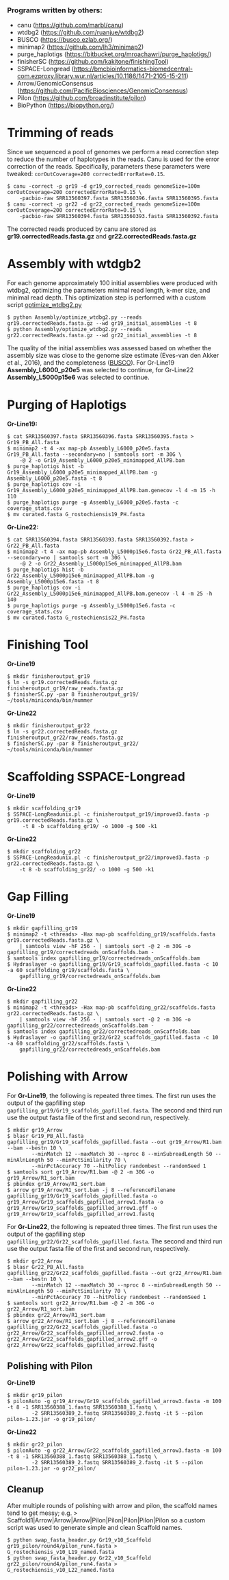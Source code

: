 ### Programs written by others:

- canu (https://github.com/marbl/canu)
- wtdbg2 (https://github.com/ruanjue/wtdbg2)
- BUSCO (https://busco.ezlab.org/)
- minimap2 (https://github.com/lh3/minimap2)
- purge_haplotigs (https://bitbucket.org/mroachawri/purge_haplotigs/)
- finisherSC (https://github.com/kakitone/finishingTool)
- SSPACE-Longread (https://bmcbioinformatics-biomedcentral-com.ezproxy.library.wur.nl/articles/10.1186/1471-2105-15-211)
- Arrow/GenomicConsensus (https://github.com/PacificBiosciences/GenomicConsensus)
- Pilon (https://github.com/broadinstitute/pilon)
- BioPython (https://biopython.org/)

# Trimming of reads

Since we sequenced a pool of genomes we perform a read correction step to reduce the number of haplotypes in the reads. Canu is used for the error correction of the reads. Specifically, parameters these parameters were tweaked: `corOutCoverage=200 correctedErrorRate=0.15`.

```
$ canu -correct -p gr19 -d gr19_corrected_reads genomeSize=100m corOutCoverage=200 correctedErrorRate=0.15 \
    -pacbio-raw SRR13560397.fasta SRR13560396.fasta SRR13560395.fasta
$ canu -correct -p gr22 -d gr22_corrected_reads genomeSize=100m corOutCoverage=200 correctedErrorRate=0.15 \
    -pacbio-raw SRR13560394.fasta SRR13560393.fasta SRR13560392.fasta
```
The corrected reads produced by canu are stored as **gr19.correctedReads.fasta.gz** and **gr22.correctedReads.fasta.gz**



# Assembly with wtdgb2

For each genome approximately 100 initial assemblies were produced with wtdbg2, optimizing the parameters minimal read length, k-mer size, and minimal read depth. This optimization step is performed with a custom script [optimize_wtdbg2.py](https://github.com/Jorisvansteenbrugge/GROS_genomes/blob/main/Assembly/optimize_wtdbg2.py)

```
$ python Assembly/optimize_wtdbg2.py --reads gr19.correctedReads.fasta.gz --wd gr19_initial_assemblies -t 8
$ python Assembly/optimize_wtdbg2.py --reads gr22.correctedReads.fasta.gz --wd gr22_initial_assemblies -t 8
```

The quality of the initial assemblies was assessed based on whether the assembly size was close to the genome size estimate (Eves-van den Akker et al., 2016), and the completeness ([BUSCO](https://github.com/Jorisvansteenbrugge/GROS_genomes/blob/main/BUSCO.md)). For Gr-Line19 **Assembly_L6000_p20e5** was selected to continue, for Gr-Line22 **Assembly_L5000p15e6** was selected to continue.

# Purging of Haplotigs

**Gr-Line19:**
```
$ cat SRR13560397.fasta SRR13560396.fasta SRR13560395.fasta > Gr19_PB_All.fasta
$ minimap2 -t 4 -ax map-pb Assembly_L6000_p20e5.fasta Gr19_PB_All.fasta --secondary=no | samtools sort -m 30G \
    -@ 2 -o Gr19_Assembly_L6000_p20e5_minimapped_AllPB.bam
$ purge_haplotigs hist -b Gr19_Assembly_L6000_p20e5_minimapped_AllPB.bam -g Assembly_L6000_p20e5.fasta -t 8
$ purge_haplotigs cov -i Gr19_Assembly_L6000_p20e5_minimapped_AllPB.bam.genecov -l 4 -m 15 -h 110
$ purge_haplotigs purge -g Assembly_L6000_p20e5.fasta -c coverage_stats.csv
$ mv curated.fasta G_rostochiensis19_PH.fasta
```

**Gr-Line22:**
```
$ cat SRR13560394.fasta SRR13560393.fasta SRR13560392.fasta > Gr22_PB_All.fasta
$ minimap2 -t 4 -ax map-pb Assembly_L5000p15e6.fasta Gr22_PB_All.fasta --secondary=no | samtools sort -m 30G \
    -@ 2 -o Gr22_Assembly_L5000p15e6_minimapped_AllPB.bam
$ purge_haplotigs hist -b Gr22_Assembly_L5000p15e6_minimapped_AllPB.bam -g Assembly_L5000p15e6.fasta -t 8
$ purge_haplotigs cov -i Gr22_Assembly_L5000p15e6_minimapped_AllPB.bam.genecov -l 4 -m 25 -h 140
$ purge_haplotigs purge -g Assembly_L5000p15e6.fasta -c coverage_stats.csv
$ mv curated.fasta G_rostochiensis22_PH.fasta
```

# Finishing Tool

**Gr-Line19**
```
$ mkdir finisheroutput_gr19
$ ln -s gr19.correctedReads.fasta.gz finisheroutput_gr19/raw_reads.fasta.gz
$ finisherSC.py -par 8 finisheroutput_gr19/ ~/tools/miniconda/bin/mummer
```

**Gr-Line22**
```
$ mkdir finisheroutput_gr22
$ ln -s gr22.correctedReads.fasta.gz finisheroutput_gr22/raw_reads.fasta.gz
$ finisherSC.py -par 8 finisheroutput_gr22/ ~/tools/miniconda/bin/mummer
```


# Scaffolding SSPACE-Longread

**Gr-Line19**
```
$ mkdir scaffolding_gr19
$ SSPACE-LongReadunix.pl -c finisheroutput_gr19/improved3.fasta -p gr19.correctedReads.fasta.gz \
     -t 8 -b scaffolding_gr19/ -o 1000 -g 500 -k1
```

**Gr-Line22**
```
$ mkdir scaffolding_gr22
$ SSPACE-LongReadunix.pl -c finisheroutput_gr22/improved3.fasta -p gr22.correctedReads.fasta.gz \
    -t 8 -b scaffolding_gr22/ -o 1000 -g 500 -k1
```

# Gap Filling

**Gr-Line19**
```
$ mkdir gapfilling_gr19
$ minimap2 -t <threads> -Hax map-pb scaffolding_gr19/scaffolds.fasta  gr19.correctedReads.fasta.gz \
    | samtools view -hF 256 - | samtools sort -@ 2 -m 30G -o gapfilling_gr19/correctedreads_onScaffolds.bam - 
$ samtools index gapfilling_gr19/correctedreads_onScaffolds.bam
$ Hydraslayer -o gapfilling_gr19/Gr19_scaffolds_gapfilled.fasta -c 10 -a 60 scaffolding_gr19/scaffolds.fasta \
    gapfilling_gr19/correctedreads_onScaffolds.bam
```

**Gr-Line22**
```
$ mkdir gapfilling_gr22
$ minimap2 -t <threads> -Hax map-pb scaffolding_gr22/scaffolds.fasta  gr22.correctedReads.fasta.gz \
    | samtools view -hF 256 - | samtools sort -@ 2 -m 30G -o gapfilling_gr22/correctedreads_onScaffolds.bam - 
$ samtools index gapfilling_gr22/correctedreads_onScaffolds.bam
$ Hydraslayer -o gapfilling_gr22/Gr22_scaffolds_gapfilled.fasta -c 10 -a 60 scaffolding_gr22/scaffolds.fasta \
    gapfilling_gr22/correctedreads_onScaffolds.bam
```

# Polishing with Arrow

For **Gr-Line19**, the following is repeated three times. The first run uses the output of the gapfilling step `gapfilling_gr19/Gr19_scaffolds_gapfilled.fasta`. The second and third run use the output fasta file of the first and second run, respectively.
```
$ mkdir gr19_Arrow
$ blasr Gr19_PB_All.fasta gapfilling_gr19/Gr19_scaffolds_gapfilled.fasta --out gr19_Arrow/R1.bam --bam --bestn 10 \
        --minMatch 12 --maxMatch 30 --nproc 8 --minSubreadLength 50 --minAlnLength 50 --minPctSimilarity 70 \
        --minPctAccuracy 70 --hitPolicy randombest --randomSeed 1
$ samtools sort gr19_Arrow/R1.bam -@ 2 -m 30G -o gr19_Arrow/R1_sort.bam
$ pbindex gr19_Arrow/R1_sort.bam
$ arrow gr19_Arrow/R1_sort.bam -j 8 --referenceFilename gapfilling_gr19/Gr19_scaffolds_gapfilled.fasta -o gr19_Arrow/Gr19_scaffolds_gapfilled_arrow1.fasta -o gr19_Arrow/Gr19_scaffolds_gapfilled_arrow1.gff -o gr19_Arrow/Gr19_scaffolds_gapfilled_arrow1.fastq
```

For **Gr-Line22**, the following is repeated three times. The first run uses the output of the gapfilling step `gapfilling_gr22/Gr22_scaffolds_gapfilled.fasta`. The second and third run use the output fasta file of the first and second run, respectively.
```
$ mkdir gr22_Arrow
$ blasr Gr22_PB_All.fasta gapfilling_gr22/Gr22_scaffolds_gapfilled.fasta --out gr22_Arrow/R1.bam --bam --bestn 10 \
        --minMatch 12 --maxMatch 30 --nproc 8 --minSubreadLength 50 --minAlnLength 50 --minPctSimilarity 70 \
        --minPctAccuracy 70 --hitPolicy randombest --randomSeed 1
$ samtools sort gr22_Arrow/R1.bam -@ 2 -m 30G -o gr22_Arrow/R1_sort.bam
$ pbindex gr22_Arrow/R1_sort.bam
$ arrow gr22_Arrow/R1_sort.bam -j 8 --referenceFilename gapfilling_gr22/Gr22_scaffolds_gapfilled.fasta -o gr22_Arrow/Gr22_scaffolds_gapfilled_arrow2.fasta -o gr22_Arrow/Gr22_scaffolds_gapfilled_arrow2.gff -o gr22_Arrow/Gr22_scaffolds_gapfilled_arrow2.fastq
```


## Polishing with Pilon

**Gr-Line19**
```
$ mkdir gr19_pilon
$ pilonAuto -g gr19_Arrow/Gr19_scaffolds_gapfilled_arrow3.fasta -m 100 -t 8 -1 SRR13560388_1.fastq SRR13560388_1.fastq \
        -2 SRR13560389_2.fastq SRR13560389_2.fastq -it 5 --pilon pilon-1.23.jar -o gr19_pilon/
```

**Gr-Line22**
```
$ mkdir gr22_pilon
$ pilonAuto -g gr22_Arrow/Gr22_scaffolds_gapfilled_arrow3.fasta -m 100 -t 8 -1 SRR13560388_1.fastq SRR13560388_1.fastq \
        -2 SRR13560389_2.fastq SRR13560389_2.fastq -it 5 --pilon pilon-1.23.jar -o gr22_pilon/
```

## Cleanup
After multiple rounds of polishing with arrow and pilon, the scaffold names tend to get messy; e.g. > Scaffold1|Arrow|Arrow|Arrow|Pilon|Pilon|Pilon|Pilon|Pilon so a custom script was used to generate simple and clean Scaffold names.

```
$ python swap_fasta_header.py Gr19_v10_Scaffold gr19_pilon/round4/pilon_run4.fasta > G_rostochiensis_v10_L19_named.fasta
$ python swap_fasta_header.py Gr22_v10_Scaffold gr22_pilon/round4/pilon_run4.fasta > G_rostochiensis_v10_L22_named.fasta
```
